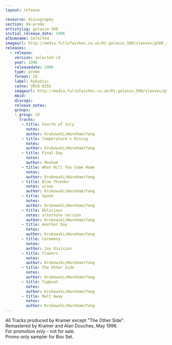 ```yaml
---
layout: release

resource: discography
section: 04-promo
artistslug: galaxie-500
initial_release_date: 1996
albumname: Selected
imageurl: http://media.fullofwishes.co.uk/01-galaxie_500/sleeves/g500_selected.jpg
releases:
  - release: 
    version: selected-cd
    year: 1996
    releasedate: 1996
    type: promo
    format: CD
    label: Rykodisc
    catno: VRCD 0355
    imageurl: http://media.fullofwishes.co.uk/01-galaxie_500/sleeves/g500_selected.jpg
    mbid: 
    discogs: 
    release_notes:
    groups:
    - group: CD
      tracks:
       - title: Fourth of July
         notes: 
         author: Krukowski/Wareham/Yang
       - title: Temperature's Rising
         notes: 
         author: Krukowski/Wareham/Yang
       - title: Final Day
         notes: 
         author: Moxham
       - title: When Will You Come Home
         notes: 
         author: Krukowski/Wareham/Yang
       - title: Blue Thunder
         notes: w/sax
         author: Krukowski/Wareham/Yang
       - title: Spook
         notes: 
         author: Krukowski/Wareham/Yang
       - title: Oblivious
         notes: alternate version
         author: Krukowski/Wareham/Yang
       - title: Another Day
         notes: 
         author: Krukowski/Wareham/Yang
       - title: Ceremony
         notes: 
         author: Joy Division
       - title: Flowers
         notes: 
         author: Krukowski/Wareham/Yang
       - title: The Other Side
         notes: 
         author: Krukowski/Wareham/Yang
       - title: Tugboat
         notes: 
         author: Krukowski/Wareham/Yang
       - title: Melt Away
         notes: 
         author: Krukowski/Wareham/Yang
---
```

All Tracks produced by Kramer except "The Other Side".  
Remastered by Kramer and Alan Douches, May 1996.  
For promotion only - not for sale.  
Promo only sampler for Box Set.  
